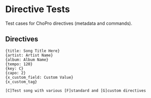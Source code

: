 # Directive Tests

Test cases for ChoPro directives (metadata and commands).

## Directives
```chopro
{title: Song Title Here}
{artist: Artist Name}
{album: Album Name}
{tempo: 120}
{key: C}
{capo: 2}
{x_custom_field: Custom Value}
{x_custom_tag}

[C]Test song with various [F]standard and [G]custom directives
```
